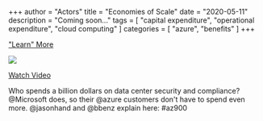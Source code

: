 +++
author = "Actors"
title = "Economies of Scale"
date = "2020-05-11"
description = "Coming soon..."
tags = [
    "capital expenditure",
    "operational expenditure",
    "cloud computing"
]
categories = [
    "azure",
    "benefits"
]
+++

["Learn" More](https://jhand.dev/20)

[![](https://jhandcdn.blob.core.windows.net/blob/snackablecloud/1b-Economies-Of-Scale.png)](https://twitter.com/i/status/1258199872429109248)

[Watch Video](https://twitter.com/i/status/1258199872429109248)

Who spends a billion dollars on data center security and compliance?  @Microsoft does, so their @azure customers don't have to spend even more.  @jasonhand and @bbenz explain here: #az900